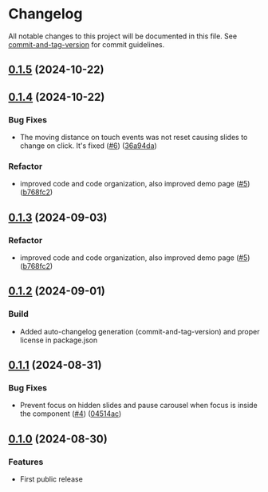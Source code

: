 # Changelog

All notable changes to this project will be documented in this file. See [commit-and-tag-version](https://github.com/absolute-version/commit-and-tag-version) for commit guidelines.

## [0.1.5](https://github.com/lordfpx/pm-carousel/compare/v0.1.4...v0.1.5) (2024-10-22)

## [0.1.4](https://github.com/lordfpx/pm-carousel/compare/v0.1.2...v0.1.4) (2024-10-22)


### Bug Fixes

* The moving distance on touch events was not reset causing slides to change on click. It's fixed ([#6](https://github.com/lordfpx/pm-carousel/issues/6)) ([36a94da](https://github.com/lordfpx/pm-carousel/commit/36a94da5eeb04c28a4b4149bb9b08b351361adc3))


### Refactor

* improved code and code organization, also improved demo page ([#5](https://github.com/lordfpx/pm-carousel/issues/5)) ([b768fc2](https://github.com/lordfpx/pm-carousel/commit/b768fc2caee86ee9d736988fcba6c343577c454e))

## [0.1.3](https://github.com/lordfpx/pm-carousel/compare/v0.1.2...v0.1.3) (2024-09-03)

### Refactor

- improved code and code organization, also improved demo page ([#5](https://github.com/lordfpx/pm-carousel/issues/5)) ([b768fc2](https://github.com/lordfpx/pm-carousel/commit/b768fc2caee86ee9d736988fcba6c343577c454e))

## [0.1.2](https://github.com/lordfpx/pm-carousel/compare/v0.1.1...v0.1.2) (2024-09-01)

### Build

- Added auto-changelog generation (commit-and-tag-version) and proper license in package.json

## [0.1.1](https://github.com/lordfpx/pm-carousel/compare/v0.1.0...v0.1.1) (2024-08-31)

### Bug Fixes

- Prevent focus on hidden slides and pause carousel when focus is inside the component ([#4](https://github.com/lordfpx/pm-carousel/issues/4)) ([04514ac](https://github.com/lordfpx/pm-carousel/commit/04514ac937ff7743bb43f765643b9449f72be441))

## [0.1.0](https://github.com/lordfpx/pm-carousel/compare/v0.0.5...v0.1.0) (2024-08-30)

### Features

- First public release

